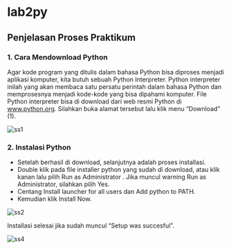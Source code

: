 # lab2py
## Penjelasan Proses Praktikum
### 1. Cara Mendownload Python
Agar kode program yang ditulis dalam bahasa Python bisa diproses menjadi aplikasi komputer, kita butuh sebuah Python Interpreter. Python interpreter inilah yang akan membaca satu persatu perintah dalam bahasa Python dan memprosesnya menjadi kode-kode yang bisa dipahami komputer.
File Python interpreter bisa di download dari web resmi Python di www.python.org. Silahkan buka alamat tersebut lalu klik menu “Download” (1).

![ss1](https://user-images.githubusercontent.com/115530180/196879850-dee1647e-1783-46ff-9e82-70fa5c9542e9.png)

### 2. Instalasi Python
* Setelah berhasil di download, selanjutnya adalah proses installasi.
* Double klik pada file installer python yang sudah di download, atau klik kanan lalu pilih Run as Administrator . Jika muncul warning Run as Administrator, silahkan pilih Yes.
* Centang Install launcher for all users dan Add python to PATH.
* Kemudian klik Install Now.

![ss2](https://user-images.githubusercontent.com/115530180/196880168-9b5728a1-8735-481c-89b7-81f1eb070853.png)

Installasi selesai jika sudah muncul “Setup was succesful”.

![ss4](https://user-images.githubusercontent.com/115530180/196880295-d4a61402-f019-4294-a608-95d6c26787a3.png)





